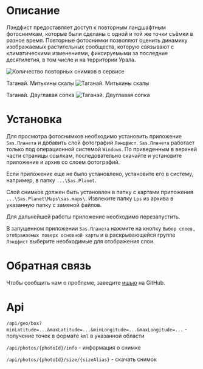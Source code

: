# Описание

Лэндфист предоставляет доступ к повторным ландшафтным фотоснимкам, которые были сделаны с одной и той же точки съёмки в разное время. Повторные фотоснимки позволяют оценить динамику изображаемых растительных сообществ, которую связывают с климатическими изменениями, фиксируемыми за последние десятилетия, в том числе и на территории Урала.

![Количество повторных снимков в сервисе](https://img.shields.io/endpoint?url=https://landphist.azurewebsites.net/api/stat/shields/photos&amp;style=for-the-badge&amp;label=Снимков)

Таганай. Митькины скалы
![Таганай. Митькины скалы](https://uraloved.ru/images/news/ekb/les-podn-v-gori-3.jpg)

Таганай. Двуглавая сопка
![Таганай. Двуглавая сопка](https://uraloved.ru/images/news/ekb/les-podn-v-gori-2.jpg)

# Установка

Для просмотра фотоснимков необходимо установить приложение `Sas.Планета` и добавить слой фотографий `Лэндфист`. `Sas.Планета` работает только под операционной системой `Windows`. По приведенным в верхней части страницы ссылкам, последовательно скачайте и установите приложение и архив со слоем фотографий.

Если приложение еще не было установлено, установите его в систему, например, в папку `...\Sas.Planet`.

Слой снимков должен быть установлен в папку с картами приложения `...\Sas.Planet\Maps\sas.maps\`. Извлеките папку `Lps` из архива в указанную папку с заменой файлов.

Для дальнейшей работы приложение необходимо перезапустить.

В запущенном приложении `Sas.Планета` нажмите на кнопку `Выбор слоев, отображаемых поверх основной карты` и в раскрывающейся группе `Лэндфист` выберите необходимые для отображения слои.

# Обратная связь

Чтобы сообщить нам о проблеме, заведите [ишью](https://github.com/PavelQuash/Landphist/issues) на GitHub.

# Api

`/api/geo/box?minLatitude=...&maxLatitude=...&minLongitude=...&maxLongitude=...` - получение точек в формате `kml` в указанной области

`/api/photos/{photoId}/info` - информация о снимке

`/api/photos/{photoId}/size/{sizeAlias}` - скачать снимок
